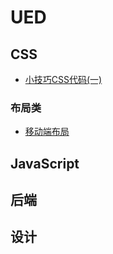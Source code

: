 # UED

## CSS
* [小技巧CSS代码(一)](/OerUED/UED/blob/master/CSS.md/小技巧CSS代码(一).md)

### 布局类
* [移动端布局](/OerUED/UED/blob/master/CSS.md/移动端布局.md)

## JavaScript

## 后端

## 设计